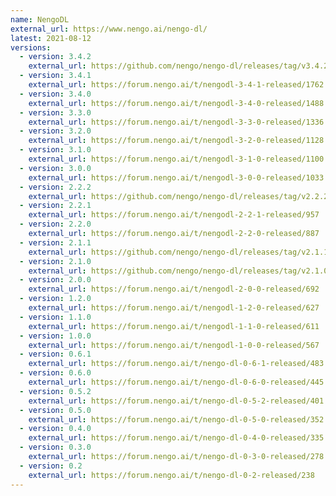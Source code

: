```yaml
---
name: NengoDL
external_url: https://www.nengo.ai/nengo-dl/
latest: 2021-08-12
versions:
  - version: 3.4.2
    external_url: https://github.com/nengo/nengo-dl/releases/tag/v3.4.2
  - version: 3.4.1
    external_url: https://forum.nengo.ai/t/nengodl-3-4-1-released/1762
  - version: 3.4.0
    external_url: https://forum.nengo.ai/t/nengodl-3-4-0-released/1488
  - version: 3.3.0
    external_url: https://forum.nengo.ai/t/nengodl-3-3-0-released/1336
  - version: 3.2.0
    external_url: https://forum.nengo.ai/t/nengodl-3-2-0-released/1128
  - version: 3.1.0
    external_url: https://forum.nengo.ai/t/nengodl-3-1-0-released/1100
  - version: 3.0.0
    external_url: https://forum.nengo.ai/t/nengodl-3-0-0-released/1033
  - version: 2.2.2
    external_url: https://github.com/nengo/nengo-dl/releases/tag/v2.2.2
  - version: 2.2.1
    external_url: https://forum.nengo.ai/t/nengodl-2-2-1-released/957
  - version: 2.2.0
    external_url: https://forum.nengo.ai/t/nengodl-2-2-0-released/887
  - version: 2.1.1
    external_url: https://github.com/nengo/nengo-dl/releases/tag/v2.1.1
  - version: 2.1.0
    external_url: https://github.com/nengo/nengo-dl/releases/tag/v2.1.0
  - version: 2.0.0
    external_url: https://forum.nengo.ai/t/nengodl-2-0-0-released/692
  - version: 1.2.0
    external_url: https://forum.nengo.ai/t/nengodl-1-2-0-released/627
  - version: 1.1.0
    external_url: https://forum.nengo.ai/t/nengodl-1-1-0-released/611
  - version: 1.0.0
    external_url: https://forum.nengo.ai/t/nengodl-1-0-0-released/567
  - version: 0.6.1
    external_url: https://forum.nengo.ai/t/nengo-dl-0-6-1-released/483
  - version: 0.6.0
    external_url: https://forum.nengo.ai/t/nengo-dl-0-6-0-released/445
  - version: 0.5.2
    external_url: https://forum.nengo.ai/t/nengo-dl-0-5-2-released/401
  - version: 0.5.0
    external_url: https://forum.nengo.ai/t/nengo-dl-0-5-0-released/352
  - version: 0.4.0
    external_url: https://forum.nengo.ai/t/nengo-dl-0-4-0-released/335
  - version: 0.3.0
    external_url: https://forum.nengo.ai/t/nengo-dl-0-3-0-released/278
  - version: 0.2
    external_url: https://forum.nengo.ai/t/nengo-dl-0-2-released/238
---
```

